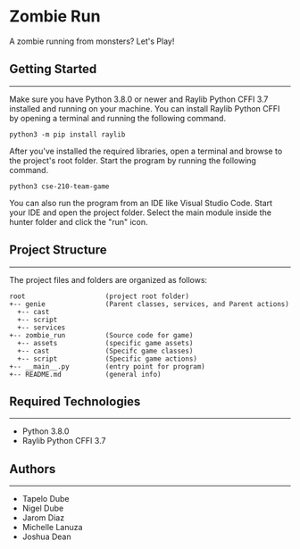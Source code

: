 # Zombie Run
A zombie running from monsters? Let's Play!

## Getting Started
---
Make sure you have Python 3.8.0 or newer and Raylib Python CFFI 3.7 installed and running on your machine. You can install Raylib Python CFFI by opening a terminal and running the following command.
```
python3 -m pip install raylib
```
After you've installed the required libraries, open a terminal and browse to the project's root folder. Start the program by running the following command.
```
python3 cse-210-team-game 
```
You can also run the program from an IDE like Visual Studio Code. Start your IDE and open the 
project folder. Select the main module inside the hunter folder and click the "run" icon.

## Project Structure
---
The project files and folders are organized as follows:
```
root                    (project root folder)
+-- genie               (Parent classes, services, and Parent actions)
  +-- cast
  +-- script
  +-- services
+-- zombie_run          (Source code for game)
  +-- assets            (specific game assets)
  +-- cast              (Specifc game classes)
  +-- script            (Specific game actions)
+-- __main__.py         (entry point for program)
+-- README.md           (general info)
```

## Required Technologies
---
* Python 3.8.0
* Raylib Python CFFI 3.7

## Authors
---
* Tapelo Dube
* Nigel Dube
* Jarom Diaz
* Michelle Lanuza
* Joshua Dean
